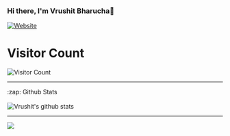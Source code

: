 ### Hi there, I'm Vrushit Bharucha👋

[![Website](https://img.shields.io/website?label=vrushit.github.io&style=for-the-badge&url=https%3A%2F%2Fvrushit.github.io)](https://vrushit.github.io)

# Visitor Count

![Visitor Count](https://profile-counter.glitch.me/vrushit/count.svg)

---

<!-- <details> -->
  <summary>:zap: Github Stats</summary>

  <br/>

<img align="center" src="https://github-readme-stats.vercel.app/api?username=vrushit&show_icons=true&include_all_commits=true&theme=tokyonight" alt="Vrushit's github stats" />

---

<!-- </details> -->

  <img align="center" src="https://github-readme-stats.vercel.app/api/top-langs/?username=vrushit&layout=compact" />
